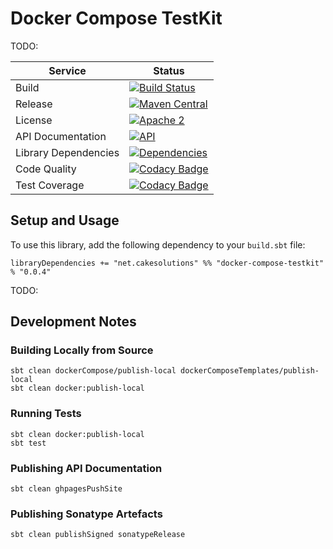# Docker Compose TestKit

TODO:

| Service              | Status |
|----------------------|--------|
| Build                | [![Build Status](https://secure.travis-ci.org/carlpulley/docker-compose-testkit.png?tag=develop)](http://travis-ci.org/carlpulley/docker-compose-testkit) |
| Release              | [![Maven Central](https://img.shields.io/badge/maven--central-v0.0.4-blue.svg)](https://oss.sonatype.org/service/local/repositories/releases/content/net/cakesolutions/docker-compose-testkit_2.11/0.0.4/docker-compose-testkit_2.11-0.0.4.pom) |
| License              | [![Apache 2](https://img.shields.io/hexpm/l/plug.svg?maxAge=2592000)](http://www.apache.org/licenses/LICENSE-2.0.txt) |
| API Documentation    | [![API](https://readthedocs.org/projects/pip/badge/)](https://carlpulley.github.io/docker-compose-testkit/latest/api) |
| Library Dependencies | [![Dependencies](https://app.updateimpact.com/badge/759750315422650368/docker-compose-testkit.svg?config=compile)](https://app.updateimpact.com/latest/759750315422650368/docker-compose-testkit) |
| Code Quality         | [![Codacy Badge](https://api.codacy.com/project/badge/Grade/74f48976fc564464b951d7dc817a33c9)](https://www.codacy.com/app/c-pulley/docker-compose-testkit) |
| Test Coverage        | [![Codacy Badge](https://api.codacy.com/project/badge/Coverage/74f48976fc564464b951d7dc817a33c9)](https://www.codacy.com/app/c-pulley/docker-compose-testkit) |

## Setup and Usage

To use this library, add the following dependency to your `build.sbt`
file:
```
libraryDependencies += "net.cakesolutions" %% "docker-compose-testkit" % "0.0.4"
```

TODO:

## Development Notes

### Building Locally from Source

```
sbt clean dockerCompose/publish-local dockerComposeTemplates/publish-local
sbt clean docker:publish-local
```

### Running Tests

```
sbt clean docker:publish-local
sbt test
```

### Publishing API Documentation

```
sbt clean ghpagesPushSite
```

### Publishing Sonatype Artefacts

```
sbt clean publishSigned sonatypeRelease
```
